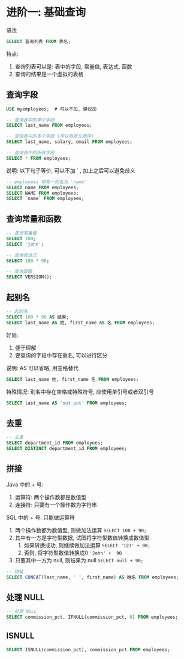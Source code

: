 # 进阶一: 基础查询

语法
```sql
SELECT 查询列表 FROM 表名;
```

特点:
1. 查询列表可以是: 表中的字段, 常量值, 表达式, 函数
2. 查询的结果是一个虚拟的表格

## 查询字段

```sql
USE myemployees;  # 可以不加, 建议加

-- 查询表中的单个字段
SELECT last_name FROM employees;

-- 查询表中的多个字段 (可以自定义顺序)
SELECT last_name, salary, email FROM employees;

-- 查询表中的所有字段
SELECT * FROM employees;
```

说明:
以下句子等价, 可以不加 \` , 加上之后可以避免歧义

```sql
-- employees 中有一列名为 'name'
SELECT name FROM employees;
SELECT NAME FROM employees;
SELECT `name` FROM employees;
```

## 查询常量和函数

```sql
-- 查询常量值
SELECT 100;
SELECT 'john';

-- 查询表达式
SELECT 100 * 98;

-- 查询函数
SELECT VERSION();
```

## 起别名

```sql
-- 起别名
SELECT 100 * 98 AS 结果;
SELECT last_name AS 姓, first_name AS 名 FROM employees;
```

好处:
1. 便于理解
2. 要查询的字段中存在重名, 可以进行区分

说明:
AS 可以省略, 用空格替代

```sql
SELECT last_name 姓, first_name 名 FROM employees;
```

特殊情况:
别名中存在空格或特殊符号, 应使用单引号或者双引号

```sql
SELECT last_name AS 'out put' FROM employees;
```

## 去重

```sql
-- 去重
SELECT department_id FROM employees;
SELECT DISTINCT department_id FROM employees;
```

## 拼接

Java 中的 + 号:
1. 运算符: 两个操作数都是数值型
2. 连接符: 只要有一个操作数为字符串

SQL 中的 + 号:
只能做运算符
1. 两个操作数都为数值型, 则做加法运算 `SELECT 100 + 90;`
2. 其中有一方是字符型数据, 试图将字符型数值转换成数值型. 
   1. 如果转换成功, 则继续做加法运算 `SELECT '123' + 90;`
   2. 否则, 将字符型数值转换成0 `'John' +  90`
3. 只要其中一方为 null, 则结果为 null `SELECT null + 90;`

```sql
-- 拼接
SELECT CONCAT(last_name, ' ', first_name) AS 姓名 FROM employees;
```


## 处理 NULL

```sql
-- 处理 NULL
SELECT commission_pct, IFNULL(commission_pct, 0) FROM employees;
```

## ISNULL

```sql
SELECT ISNULL(commission_pct), commission_pct FROM employees;
```
